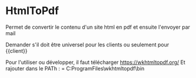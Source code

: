 # HtmlToPdf
Permet de convertir le contenu d'un site html en pdf et ensuite l'envoyer par mail


Demander s'il doit être universel pour les clients ou seulement pour {{client}}

Pour l'utiliser ou développer, il faut télécharger https://wkhtmltopdf.org/
Et rajouter dans le PATh : = C:ProgramFiles\wkhtmltopdf\bin 


